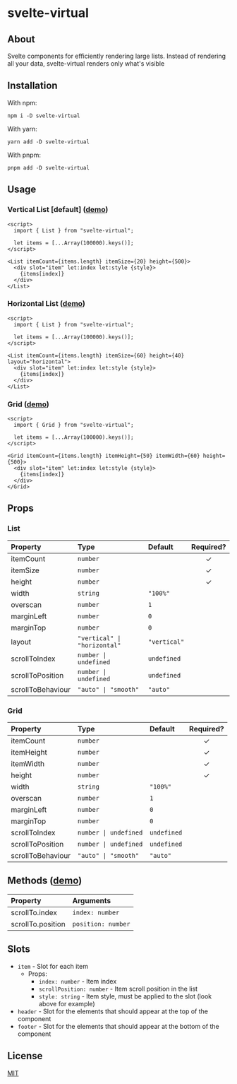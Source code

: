 # svelte-virtual

## About

Svelte components for efficiently rendering large lists. Instead of rendering all your data, svelte-virtual renders only what's visible

## Installation

With npm:

```
npm i -D svelte-virtual
```

With yarn:

```
yarn add -D svelte-virtual
```

With pnpm:

```
pnpm add -D svelte-virtual
```

## Usage

### Vertical List [default] ([demo](https://svelte.dev/repl/70b159e914024f869180c28b8e7eb92d?version=3.49.0))

```svelte
<script>
  import { List } from "svelte-virtual";

  let items = [...Array(100000).keys()];
</script>

<List itemCount={items.length} itemSize={20} height={500}>
  <div slot="item" let:index let:style {style}>
    {items[index]}
  </div>
</List>
```

### Horizontal List ([demo](https://svelte.dev/repl/160a5bf2e2a8484c8ffd03b219f5eb27?version=3.49.0))

```svelte
<script>
  import { List } from "svelte-virtual";

  let items = [...Array(100000).keys()];
</script>

<List itemCount={items.length} itemSize={60} height={40} layout="horizontal">
  <div slot="item" let:index let:style {style}>
    {items[index]}
  </div>
</List>
```

### Grid ([demo](https://svelte.dev/repl/8e2b877da06c4532ae50482236abbcac?version=3.49.0))

```svelte
<script>
  import { Grid } from "svelte-virtual";

  let items = [...Array(100000).keys()];
</script>

<Grid itemCount={items.length} itemHeight={50} itemWidth={60} height={500}>
  <div slot="item" let:index let:style {style}>
    {items[index]}
  </div>
</Grid>
```

## Props

### List

| Property          | Type                         | Default      | Required? |
| :---------------- | :--------------------------- | :----------- | :-------: |
| itemCount         | `number`                     |              |     ✓     |
| itemSize          | `number`                     |              |     ✓     |
| height            | `number`                     |              |     ✓     |
| width             | `string`                     | `"100%"`     |           |
| overscan          | `number`                     | `1`          |           |
| marginLeft        | `number`                     | `0`          |           |
| marginTop         | `number`                     | `0`          |           |
| layout            | `"vertical" \| "horizontal"` | `"vertical"` |           |
| scrollToIndex     | `number \| undefined`        | `undefined`  |           |
| scrollToPosition  | `number \| undefined`        | `undefined`  |           |
| scrollToBehaviour | `"auto" \| "smooth"`         | `"auto"`     |           |

### Grid

| Property          | Type                  | Default     | Required? |
| :---------------- | :-------------------- | :---------- | :-------: |
| itemCount         | `number`              |             |     ✓     |
| itemHeight        | `number`              |             |     ✓     |
| itemWidth         | `number`              |             |     ✓     |
| height            | `number`              |             |     ✓     |
| width             | `string`              | `"100%"`    |           |
| overscan          | `number`              | `1`         |           |
| marginLeft        | `number`              | `0`         |           |
| marginTop         | `number`              | `0`         |           |
| scrollToIndex     | `number \| undefined` | `undefined` |           |
| scrollToPosition  | `number \| undefined` | `undefined` |           |
| scrollToBehaviour | `"auto" \| "smooth"`  | `"auto"`    |           |

## Methods ([demo](https://svelte.dev/repl/8efc42f67dc5493aabe465c589af62e7?version=3.49.0))

| Property          | Arguments          |
| :---------------- | :----------------- |
| scrollTo.index    | `index: number`    |
| scrollTo.position | `position: number` |

## Slots

-   `item` - Slot for each item
    -   Props:
        -   `index: number` - Item index
        -   `scrollPosition: number` - Item scroll position in the list
        -   `style: string` - Item style, must be applied to the slot (look above for example)
-   `header` - Slot for the elements that should appear at the top of the component
-   `footer` - Slot for the elements that should appear at the bottom of the component

## License

[MIT](./LICENSE)
